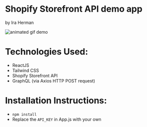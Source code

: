 # Shopify Storefront API demo app

by Ira Herman

![animated gif demo](https://i.imgur.com/2nQs1b3.gif)

# Technologies Used:

* ReactJS
* Tailwind CSS
* Shopify Storefront API
* GraphQL (via Axios HTTP POST request)

# Installation Instructions:

* `npm install`
* Replace the `API_KEY` in App.js with your own